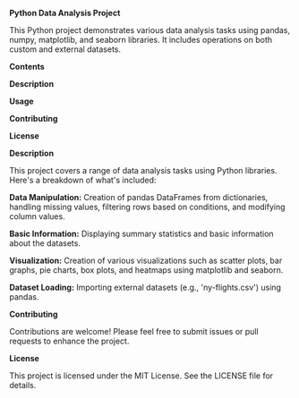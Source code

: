 **Python Data Analysis Project**


This Python project demonstrates various data analysis tasks using pandas, numpy, matplotlib, and seaborn libraries. It includes operations on both custom and external datasets.


**Contents**

**Description**


**Usage**

**Contributing**

**License**

**Description**

This project covers a range of data analysis tasks using Python libraries. Here's a breakdown of what's included:


**Data Manipulation:** Creation of pandas DataFrames from dictionaries, handling missing values, filtering rows based on conditions, and modifying column values.

**Basic Information:** Displaying summary statistics and basic information about the datasets.

**Visualization:** Creation of various visualizations such as scatter plots, bar graphs, pie charts, box plots, and heatmaps using matplotlib and seaborn.


**Dataset Loading:** Importing external datasets (e.g., 'ny-flights.csv') using pandas.

**Contributing**

Contributions are welcome! Please feel free to submit issues or pull requests to enhance the project.


**License**

This project is licensed under the MIT License. See the LICENSE file for details.
